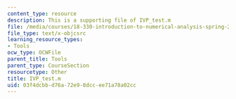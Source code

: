 ```yaml
---
content_type: resource
description: This is a supporting file of IVP_test.m
file: /media/courses/18-330-introduction-to-numerical-analysis-spring-2012/03f4dcbbd76a72e98dccee71a78a02cc_IVP_test.m
file_type: text/x-objcsrc
learning_resource_types:
- Tools
ocw_type: OCWFile
parent_title: Tools
parent_type: CourseSection
resourcetype: Other
title: IVP_test.m
uid: 03f4dcbb-d76a-72e9-8dcc-ee71a78a02cc
---
```

